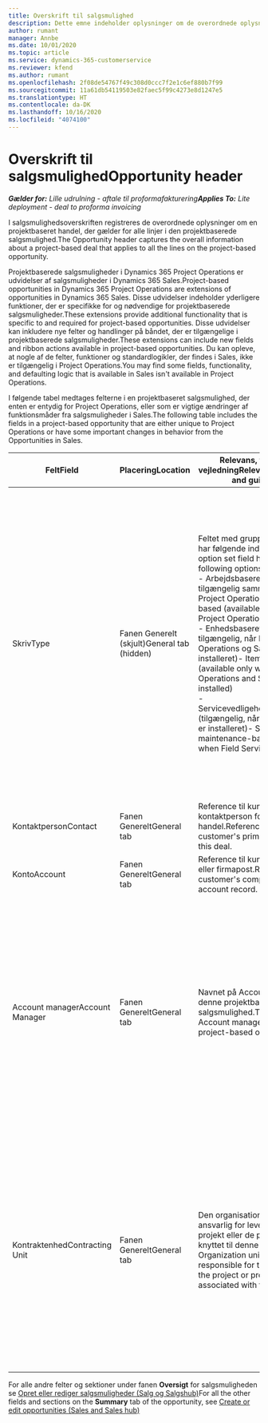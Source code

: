 ```yaml
---
title: Overskrift til salgsmulighed
description: Dette emne indeholder oplysninger om de overordnede oplysninger om projektbaserede handler og projektbaserede salgsmulighedslinjer.
author: rumant
manager: Annbe
ms.date: 10/01/2020
ms.topic: article
ms.service: dynamics-365-customerservice
ms.reviewer: kfend
ms.author: rumant
ms.openlocfilehash: 2f08de54767f49c308d0ccc7f2e1c6ef880b7f99
ms.sourcegitcommit: 11a61db54119503e82faec5f99c4273e8d1247e5
ms.translationtype: HT
ms.contentlocale: da-DK
ms.lasthandoff: 10/16/2020
ms.locfileid: "4074100"
---
```

# <a name="opportunity-header"></a><span data-ttu-id="ce5de-103">Overskrift til salgsmulighed</span><span class="sxs-lookup"><span data-stu-id="ce5de-103">Opportunity header</span></span>

<span data-ttu-id="ce5de-104">_**Gælder for:** Lille udrulning - aftale til proformafakturering_</span><span class="sxs-lookup"><span data-stu-id="ce5de-104">_**Applies To:** Lite deployment - deal to proforma invoicing_</span></span>

<span data-ttu-id="ce5de-105">I salgsmulighedsoverskriften registreres de overordnede oplysninger om en projektbaseret handel, der gælder for alle linjer i den projektbaserede salgsmulighed.</span><span class="sxs-lookup"><span data-stu-id="ce5de-105">The Opportunity header captures the overall information about a project-based deal that applies to all the lines on the project-based opportunity.</span></span>

<span data-ttu-id="ce5de-106">Projektbaserede salgsmuligheder i Dynamics 365 Project Operations er udvidelser af salgsmuligheder i Dynamics 365 Sales.</span><span class="sxs-lookup"><span data-stu-id="ce5de-106">Project-based opportunities in Dynamics 365 Project Operations are extensions of opportunities in Dynamics 365 Sales.</span></span> <span data-ttu-id="ce5de-107">Disse udvidelser indeholder yderligere funktioner, der er specifikke for og nødvendige for projektbaserede salgsmuligheder.</span><span class="sxs-lookup"><span data-stu-id="ce5de-107">These extensions provide additional functionality that is specific to and required for project-based opportunities.</span></span> <span data-ttu-id="ce5de-108">Disse udvidelser kan inkludere nye felter og handlinger på båndet, der er tilgængelige i projektbaserede salgsmuligheder.</span><span class="sxs-lookup"><span data-stu-id="ce5de-108">These extensions can include new fields and ribbon actions available in project-based opportunities.</span></span> <span data-ttu-id="ce5de-109">Du kan opleve, at nogle af de felter, funktioner og standardlogikler, der findes i Sales, ikke er tilgængelig i Project Operations.</span><span class="sxs-lookup"><span data-stu-id="ce5de-109">You may find some fields, functionality, and defaulting logic that is available in Sales isn't available in Project Operations.</span></span>

<span data-ttu-id="ce5de-110">I følgende tabel medtages felterne i en projektbaseret salgsmulighed, der enten er entydig for Project Operations, eller som er vigtige ændringer af funktionsmåder fra salgsmuligheder i Sales.</span><span class="sxs-lookup"><span data-stu-id="ce5de-110">The following table includes the fields in a project-based opportunity that are either unique to Project Operations or have some important changes in behavior from the Opportunities in Sales.</span></span>

| <span data-ttu-id="ce5de-111">**Felt**</span><span class="sxs-lookup"><span data-stu-id="ce5de-111">**Field**</span></span> | <span data-ttu-id="ce5de-112">**Placering**</span><span class="sxs-lookup"><span data-stu-id="ce5de-112">**Location**</span></span> | <span data-ttu-id="ce5de-113">**Relevans, formål og vejledning**</span><span class="sxs-lookup"><span data-stu-id="ce5de-113">**Relevance, purpose, and guidance**</span></span> | <span data-ttu-id="ce5de-114">**Downstream-virkning**</span><span class="sxs-lookup"><span data-stu-id="ce5de-114">**Downstream impact**</span></span> |
| --- | --- | --- | --- |
| <span data-ttu-id="ce5de-115">Skriv</span><span class="sxs-lookup"><span data-stu-id="ce5de-115">Type</span></span> | <span data-ttu-id="ce5de-116">Fanen Generelt (skjult)</span><span class="sxs-lookup"><span data-stu-id="ce5de-116">General tab (hidden)</span></span> | <span data-ttu-id="ce5de-117">Feltet med grupperet indstilling har følgende indstillinger:</span><span class="sxs-lookup"><span data-stu-id="ce5de-117">This option set field has the following options:</span></span></br><span data-ttu-id="ce5de-118">- Arbejdsbaseret (kun tilgængelig sammen med Project Operations)</span><span class="sxs-lookup"><span data-stu-id="ce5de-118">- Work-based (available only with Project Operations)</span></span></br><span data-ttu-id="ce5de-119">- Enhedsbaseret (kun tilgængelig, når Project Operations og Sales er installeret)</span><span class="sxs-lookup"><span data-stu-id="ce5de-119">- Item-based (available only when Project Operations and Sales are installed)</span></span></br><span data-ttu-id="ce5de-120">- Servicevedligeholdelsesbaseret (tilgængelig, når Field Service er installeret)</span><span class="sxs-lookup"><span data-stu-id="ce5de-120">- Service maintenance-based (available when Field Service is installed)</span></span> | <span data-ttu-id="ce5de-121">Når du bruger Project Operations, angives værdien i dette felt automatisk til **Arbejdsbaseret** , hvilket klassificerer salgsmuligheden som projektbaseret.</span><span class="sxs-lookup"><span data-stu-id="ce5de-121">When you use Project Operations, this field value is automatically set to **Work-based** which classifies the Opportunity as project-based.</span></span> <span data-ttu-id="ce5de-122">En salgsmulighed bør være projektbaseret for at aktivere alle projektspecifikke udvidelser og funktioner i den efterfølgende salgsproces for denne aftale.</span><span class="sxs-lookup"><span data-stu-id="ce5de-122">An Opportunity should be project-based to enable all project-specific extensions and functionality in the downstream sales process for this deal.</span></span> |
| <span data-ttu-id="ce5de-123">Kontaktperson</span><span class="sxs-lookup"><span data-stu-id="ce5de-123">Contact</span></span> | <span data-ttu-id="ce5de-124">Fanen Generelt</span><span class="sxs-lookup"><span data-stu-id="ce5de-124">General tab</span></span> | <span data-ttu-id="ce5de-125">Reference til kundens primære kontaktperson for denne handel.</span><span class="sxs-lookup"><span data-stu-id="ce5de-125">Reference to the customer's primary contact for this deal.</span></span> | |
| <span data-ttu-id="ce5de-126">Konto</span><span class="sxs-lookup"><span data-stu-id="ce5de-126">Account</span></span> | <span data-ttu-id="ce5de-127">Fanen Generelt</span><span class="sxs-lookup"><span data-stu-id="ce5de-127">General tab</span></span> | <span data-ttu-id="ce5de-128">Reference til kundens firma eller firmapost.</span><span class="sxs-lookup"><span data-stu-id="ce5de-128">Reference to the customer's company or account record.</span></span> | |
| <span data-ttu-id="ce5de-129">Account manager</span><span class="sxs-lookup"><span data-stu-id="ce5de-129">Account Manager</span></span> | <span data-ttu-id="ce5de-130">Fanen Generelt</span><span class="sxs-lookup"><span data-stu-id="ce5de-130">General tab</span></span> | <span data-ttu-id="ce5de-131">Navnet på Account manager for denne projektbaserede salgsmulighed.</span><span class="sxs-lookup"><span data-stu-id="ce5de-131">The name of the Account manager for this project-based opportunity.</span></span> | <span data-ttu-id="ce5de-132">Account manageren er ansvarlig for at administrere relationen til kunden ved at fuldføre dette projekt.</span><span class="sxs-lookup"><span data-stu-id="ce5de-132">The Account manager is responsible for managing the relationship with the customer through the completion of this project.</span></span> <span data-ttu-id="ce5de-133">På basis af den reserverbare ressourcepost, der er knyttet til Account manager, angives standarden for kontraktenheden.</span><span class="sxs-lookup"><span data-stu-id="ce5de-133">Based on the bookable resource record tied to the Account manager, the contracting unit is defaulted.</span></span> |
| <span data-ttu-id="ce5de-134">Kontraktenhed</span><span class="sxs-lookup"><span data-stu-id="ce5de-134">Contracting Unit</span></span> | <span data-ttu-id="ce5de-135">Fanen Generelt</span><span class="sxs-lookup"><span data-stu-id="ce5de-135">General tab</span></span> | <span data-ttu-id="ce5de-136">Den organisationsenhed, der er ansvarlig for leveringen af det projekt eller de projekter, der er knyttet til denne handel.</span><span class="sxs-lookup"><span data-stu-id="ce5de-136">The Organization unit that is responsible for the delivery of the project or projects associated with this deal.</span></span> | <span data-ttu-id="ce5de-137">Kontraktenheden er afdelingen i det firma, der skal gennemføre projekterne, når handlen er indgået.</span><span class="sxs-lookup"><span data-stu-id="ce5de-137">The contracting unit is the division of the company that will complete the project(s) after the deal is closed.</span></span> <span data-ttu-id="ce5de-138">Alle kontraherende enheder har en valuta, og denne valuta bruges til at rapportere de anslåede og faktiske omkostninger, der er påløbet i løbet af projektet.</span><span class="sxs-lookup"><span data-stu-id="ce5de-138">Every contracting unit has a currency, and this currency is used to report estimated and actual costs incurred during the project.</span></span> |

<span data-ttu-id="ce5de-139">For alle andre felter og sektioner under fanen **Oversigt** for salgsmuligheden se [Opret eller rediger salgsmuligheder (Salg og Salgshub)](https://docs.microsoft.com/dynamics365/sales-enterprise/create-edit-opportunity-sales)</span><span class="sxs-lookup"><span data-stu-id="ce5de-139">For all the other fields and sections on the **Summary** tab of the opportunity, see [Create or edit opportunities (Sales and Sales hub)](https://docs.microsoft.com/dynamics365/sales-enterprise/create-edit-opportunity-sales)</span></span>

